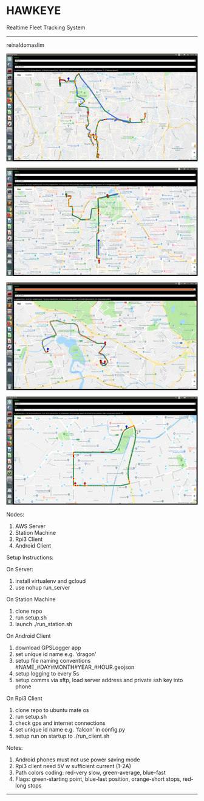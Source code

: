 # HAWKEYE
Realtime Fleet Tracking System
_______________________________________________________________________
reinaldomaslim

![alt text](./imgs/1.png)

![alt text](./imgs/2.png)

![alt text](./imgs/3.png)

![alt text](./imgs/4.png)


Nodes:
1. AWS Server
2. Station Machine
3. Rpi3 Client
4. Android Client


Setup Instructions:


On Server:
1. install virtualenv and gcloud
2. use nohup run_server

On Station Machine
1. clone repo
2. run setup.sh
3. launch ./run_station.sh

On Android Client
1. download GPSLogger app
2. set unique id name e.g. 'dragon'
3. setup file naming conventions #NAME_#DAY#MONTH#YEAR_#HOUR.geojson
3. setup logging to every 5s
4. setup comms via sftp, load server address and private ssh key into phone

On Rpi3 Client
1. clone repo to ubuntu mate os
2. run setup.sh
3. check gps and internet connections
4. set unique id name e.g. 'falcon' in config.py
5. setup run on startup to ./run_client.sh

Notes:
1. Android phones must not use power saving mode
2. Rpi3 client need 5V w sufficient current (1-2A)
3. Path colors coding: red-very slow, green-average, blue-fast
4. Flags: green-starting point, blue-last position, orange-short stops, red-long stops
_______________________________________________________________________